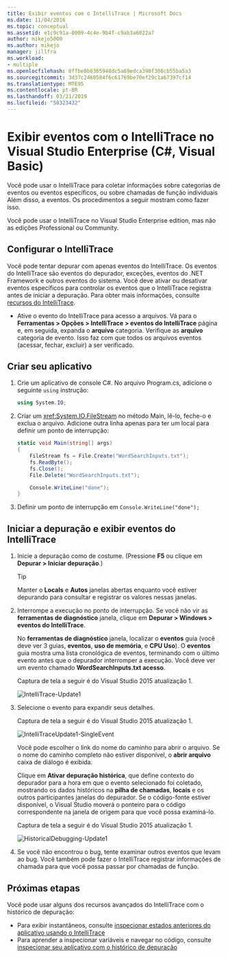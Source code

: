 ```yaml
---
title: Exibir eventos com o IntelliTrace | Microsoft Docs
ms.date: 11/04/2016
ms.topic: conceptual
ms.assetid: e1c9c91a-0009-4c4e-9b4f-c9ab3a6022a7
author: mikejo5000
ms.author: mikejo
manager: jillfra
ms.workload:
- multiple
ms.openlocfilehash: 0ffbe0b8365948dc5a69edca390f308cb55ba5a3
ms.sourcegitcommit: 3d37c2460584f6c61769be70ef29c1a67397cf14
ms.translationtype: MTE95
ms.contentlocale: pt-BR
ms.lasthandoff: 03/21/2019
ms.locfileid: "58323432"
---
```

# <a name="view-events-with-intellitrace-in-visual-studio-enterprise-c-visual-basic"></a>Exibir eventos com o IntelliTrace no Visual Studio Enterprise (C#, Visual Basic)

Você pode usar o IntelliTrace para coletar informações sobre categorias de eventos ou eventos específicos, ou sobre chamadas de função individuais Além disso, a eventos. Os procedimentos a seguir mostram como fazer isso.

Você pode usar o IntelliTrace no Visual Studio Enterprise edition, mas não as edições Professional ou Community.

## <a name="GettingStarted"></a> Configurar o IntelliTrace

Você pode tentar depurar com apenas eventos do IntelliTrace. Os eventos do IntelliTrace são eventos do depurador, exceções, eventos do .NET Framework e outros eventos do sistema. Você deve ativar ou desativar eventos específicos para controlar os eventos que o IntelliTrace registra antes de iniciar a depuração. Para obter mais informações, consulte [recursos do IntelliTrace](../debugger/intellitrace-features.md).

- Ative o evento do IntelliTrace para acesso a arquivos. Vá para o **Ferramentas > Opções > IntelliTrace > eventos do IntelliTrace** página e, em seguida, expanda o **arquivo** categoria. Verifique as **arquivo** categoria de evento. Isso faz com que todos os arquivos eventos (acessar, fechar, excluir) a ser verificado.

## <a name="create-your-app"></a>Criar seu aplicativo

1. Crie um aplicativo de console C#. No arquivo Program.cs, adicione o seguinte `using` instrução:

    ```csharp
    using System.IO;
    ```

2. Criar um <xref:System.IO.FileStream> no método Main, lê-lo, feche-o e exclua o arquivo. Adicione outra linha apenas para ter um local para definir um ponto de interrupção:

    ```csharp
    static void Main(string[] args)
    {
        FileStream fs = File.Create("WordSearchInputs.txt");
        fs.ReadByte();
        fs.Close();
        File.Delete("WordSearchInputs.txt");

        Console.WriteLine("done");
    }
    ```

3. Definir um ponto de interrupção em `Console.WriteLine("done");`

## <a name="start-debugging-and-view-intellitrace-events"></a>Iniciar a depuração e exibir eventos do IntelliTrace

1. Inicie a depuração como de costume. (Pressione **F5** ou clique em **Depurar > Iniciar depuração**.)

    > [!TIP]
    > Manter o **Locals** e **Autos** janelas abertas enquanto você estiver depurando para consultar e registrar os valores nessas janelas.

2. Interrompe a execução no ponto de interrupção. Se você não vir as **ferramentas de diagnóstico** janela, clique em **Depurar > Windows > eventos do IntelliTrace**.

    No **ferramentas de diagnóstico** janela, localizar o **eventos** guia (você deve ver 3 guias, **eventos**, **uso de memória**, e **CPU Uso**). O **eventos** guia mostra uma lista cronológica de eventos, terminando com o último evento antes que o depurador interromper a execução. Você deve ver um evento chamado **WordSearchInputs.txt acesso**.

    Captura de tela a seguir é do Visual Studio 2015 atualização 1.

    ![IntelliTrace&#45;Update1](../debugger/media/intellitrace-update1.png "IntelliTrace-Update1")

3. Selecione o evento para expandir seus detalhes.

    Captura de tela a seguir é do Visual Studio 2015 atualização 1.

    ![IntelliTraceUpdate1&#45;SingleEvent](../debugger/media/intellitraceupdate1-singleevent.png "IntelliTraceUpdate1-SingleEvent")

    Você pode escolher o link do nome do caminho para abrir o arquivo. Se o nome do caminho completo não estiver disponível, o **abrir arquivo** caixa de diálogo é exibida.

    Clique em **Ativar depuração histórica**, que define contexto do depurador para a hora em que o evento selecionado foi coletado, mostrando os dados históricos na **pilha de chamadas**, **locais** e os outros participantes janelas do depurador. Se o código-fonte estiver disponível, o Visual Studio moverá o ponteiro para o código correspondente na janela de origem para que você possa examiná-lo.

    Captura de tela a seguir é do Visual Studio 2015 atualização 1.

    ![HistoricalDebugging&#45;Update1](../debugger/media/historicaldebugging-update1.png "HistoricalDebugging-Update1")

4. Se você não encontrou o bug, tente examinar outros eventos que levam ao bug. Você também pode fazer o IntelliTrace registrar informações de chamada para que você possa passar por chamadas de função.

## <a name="next-steps"></a>Próximas etapas

Você pode usar alguns dos recursos avançados do IntelliTrace com o histórico de depuração:

- Para exibir instantâneos, consulte [inspecionar estados anteriores do aplicativo usando o IntelliTrace](../debugger/view-historical-application-state.md)
- Para aprender a inspecionar variáveis e navegar no código, consulte [inspecionar seu aplicativo com o histórico de depuração](../debugger/historical-debugging-inspect-app.md)

